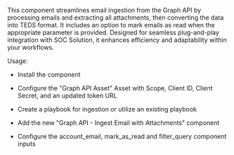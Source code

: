 This component streamlines email ingestion from the Graph API by processing emails and extracting all attachments, then converting the data into TEDS format. It includes an option to mark emails as read when the appropriate parameter is provided. Designed for seamless plug-and-play integration with SOC Solution, it enhances efficiency and adaptability within your workflows.



Usage:

- Install the component

- Configure the "Graph API Asset" Asset with Scope, Client ID, Client Secret, and an updated token URL

- Create a playbook for ingestion or utilize an existing playbook

- Add the new "Graph API - Ingest Email with Attachments" component

- Configure the account_email, mark_as_read and filter_query component inputs